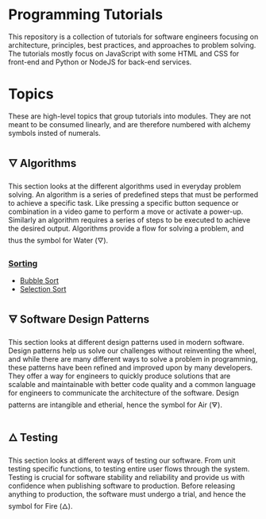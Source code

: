 # Programming Tutorials

This repository is a collection of tutorials for software engineers focusing on architecture, principles, best practices, and approaches to problem solving. The tutorials mostly focus on JavaScript with some HTML and CSS for front-end and Python or NodeJS for back-end services.


# Topics

These are high-level topics that group tutorials into modules. They are not meant to be consumed linearly, and are therefore numbered with alchemy symbols insted of numerals.


## 🜄 Algorithms

This section looks at the different algorithms used in everyday problem solving. An algorithm is a series of predefined steps that must be performed to achieve a specific task. Like pressing a specific button sequence or combination in a video game to perform a move or activate a power-up. Similarly an algorithm requires a series of steps to be executed to achieve the desired output. Algorithms provide a flow for solving a problem, and thus the symbol for Water (🜄).


### [Sorting](sorting/)

- [Bubble Sort](sorting/bubble/)
- [Selection Sort](sorting/selection/)


## 🜃 Software Design Patterns

This section looks at different design patterns used in modern software. Design patterns help us solve our challenges without reinventing the wheel, and while there are many different ways to solve a problem in programming, these patterns have been refined and improved upon by many developers. They offer a way for engineers to quickly produce solutions that are scalable and maintainable with better code quality and a common language for engineers to communicate the architecture of the software. Design patterns are intangible and etherial, hence the symbol for Air (🜃).


## 🜂 Testing

This section looks at different ways of testing our software. From unit testing specific functions, to testing entire user flows through the system. Testing is crucial for software stability and reliability and provide us with confidence when publishing software to production. Before releasing anything to production, the software must undergo a trial, and hence the symbol for Fire (🜂).

